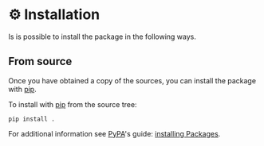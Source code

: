 <!--
SPDX-FileCopyrightText: © 2024 The "Toto" contributors <romain.brault@romainbrault.com>

SPDX-License-Identifier: MIT
-->

# ⚙️ Installation

Is is possible to install the package in the following ways.

## From source

Once you have obtained a copy of the sources, you can install the package with
[pip].

To install with [pip] from the source tree:

```console
pip install .
```

For additional information see [PyPA]'s guide: [installing Packages](https://packaging.python.org/en/latest/tutorials/installing-packages).

[PyPA]: https://www.pypa.io/en/latest/
[pip]: https://pip.pypa.io/en/stable/
